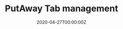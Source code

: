---
title: PutAway Tab management
summary: A tab management `extension for Chrome` and Chromium-based browsers Made with SvelteJS.
tags:
- Web
date: "2020-04-27T00:00:00Z"

# Optional external URL for project (replaces project detail page).
external_link: https://github.com/mannprerak2/putaway
---